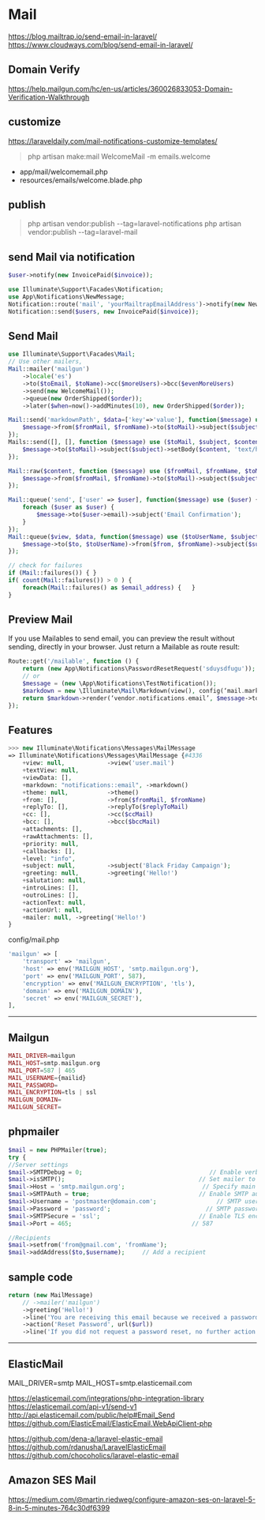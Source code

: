 # Mail
https://blog.mailtrap.io/send-email-in-laravel/
https://www.cloudways.com/blog/send-email-in-laravel/
## Domain Verify
https://help.mailgun.com/hc/en-us/articles/360026833053-Domain-Verification-Walkthrough

## customize
https://laraveldaily.com/mail-notifications-customize-templates/

> php artisan make:mail WelcomeMail -m emails.welcome
- app/mail/welcomemail.php
- resources/emails/welcome.blade.php

## publish
> php artisan vendor:publish --tag=laravel-notifications
> php artisan vendor:publish --tag=laravel-mail

## send Mail via notification
```php
$user->notify(new InvoicePaid($invoice));

use Illuminate\Support\Facades\Notification;
use App\Notifications\NewMessage;
Notification::route('mail', 'yourMailtrapEmailAddress')->notify(new NewMessage());
Notification::send($users, new InvoicePaid($invoice));
```

## Send Mail
```php
use Illuminate\Support\Facades\Mail;
// Use other mailers,
Mail::mailer('mailgun')
	->locale('es')
	->to($toEmail, $toName)->cc($moreUsers)->bcc($evenMoreUsers)
	->send(new WelcomeMail());
	->queue(new OrderShipped($order));
	->later($when=now()->addMinutes(10), new OrderShipped($order));

Mail::send('markdownPath', $data=['key'=>'value'], function($message) use ($toMail) {
	$message->from($fromMail, $fromName)->to($toMail)->subject($subject);
});
Mails::send([], [], function ($message) use ($toMail, $subject, $content) {
	$message->to($toMail)->subject($subject)->setBody($content, 'text/html'); // raw html
});

Mail::raw($content, function ($message) use ($fromMail, $fromName, $toMail, $subject) {
	$message->from($fromMail, $fromName)->to($toMail)->subject($subject);
});

Mail::queue('send', ['user' => $user], function($message) use ($user) {
	foreach ($user as $user) {
		$message->to($user->email)->subject('Email Confirmation');
	}
});
Mail::queue($view, $data, function($message) use ($toUserName, $subject, $from, $fromName, $to) {
	$message->to($to, $toUserName)->from($from, $fromName)->subject($subject);
});

// check for failures
if (Mail::failures()) { }
if( count(Mail::failures()) > 0 ) {
	foreach(Mail::failures() as $email_address) {   }
}
```

## Preview Mail
If you use Mailables to send email, you can preview the result without sending, directly in your
browser. Just return a Mailable as route result:

```php
Route::get('/mailable', function () {
	return (new App\Notifications\PasswordResetRequest('sduysdfugu'));
	// or
	$message = (new \App\Notifications\TestNotification());
	$markdown = new \Illuminate\Mail\Markdown(view(), config(‘mail.markdown’));
	return $markdown->render(‘vendor.notifications.email’, $message->toArray());
});
```

## Features

```php
>>> new Illuminate\Notifications\Messages\MailMessage
=> Illuminate\Notifications\Messages\MailMessage {#4336
	+view: null,			->view('user.mail')
	+textView: null,
	+viewData: [],
	+markdown: "notifications::email", ->markdown()
	+theme: null,			->theme()
	+from: [],				->from($fromMail, $fromName)
	+replyTo: [],			->replyTo($replyToMail)
	+cc: [], 				->cc($ccMail)
	+bcc: [],				->bcc($bccMail)
	+attachments: [],
	+rawAttachments: [],
	+priority: null,
	+callbacks: [],
	+level: "info",
	+subject: null, 		->subject('Black Friday Campaign');
	+greeting: null, 		->greeting('Hello!')
	+salutation: null,
	+introLines: [],
	+outroLines: [],
	+actionText: null,
	+actionUrl: null,
	+mailer: null, ->greeting('Hello!')
}
```

config/mail.php

```php
'mailgun' => [
	'transport' => 'mailgun',
	'host' => env('MAILGUN_HOST', 'smtp.mailgun.org'),
	'port' => env('MAILGUN_PORT', 587),
	'encryption' => env('MAILGUN_ENCRYPTION', 'tls'),
	'domain' => env('MAILGUN_DOMAIN'),
	'secret' => env('MAILGUN_SECRET'),
],
```

___

## Mailgun

```php
MAIL_DRIVER=mailgun
MAIL_HOST=smtp.mailgun.org
MAIL_PORT=587 | 465
MAIL_USERNAME={mailid}
MAIL_PASSWORD=
MAIL_ENCRYPTION=tls | ssl
MAILGUN_DOMAIN=
MAILGUN_SECRET=
```

## phpmailer

```php
$mail = new PHPMailer(true);
try {
//Server settings
$mail->SMTPDebug = 0;                                    // Enable verbose debug output
$mail->isSMTP();                                      // Set mailer to use SMTP
$mail->Host = 'smtp.mailgun.org';                      // Specify main and backup SMTP servers
$mail->SMTPAuth = true;                               // Enable SMTP authentication
$mail->Username = 'postmaster@domain.com';                 // SMTP username
$mail->Password = 'password';                           // SMTP password
$mail->SMTPSecure = 'ssl';                            // Enable TLS encryption, `ssl` also accepted
$mail->Port = 465;									// 587

//Recipients
$mail->setfrom('from@gmail.com', 'fromName');
$mail->addAddress($to,$username);     // Add a recipient
```

## sample code

```php
return (new MailMessage)
    // ->mailer('mailgun')
    ->greeting('Hello!')
    ->line('You are receiving this email because we received a password reset request for your account.')
    ->action('Reset Password', url($url))
    ->line('If you did not request a password reset, no further action is required.');
```

___

## ElasticMail

MAIL_DRIVER=smtp
MAIL_HOST=smtp.elasticemail.com

https://elasticemail.com/integrations/php-integration-library
https://elasticemail.com/api-v1/send-v1
http://api.elasticemail.com/public/help#Email_Send
https://github.com/ElasticEmail/ElasticEmail.WebApiClient-php

https://github.com/dena-a/laravel-elastic-email
https://github.com/rdanusha/LaravelElasticEmail
https://github.com/chocoholics/laravel-elastic-email

## Amazon SES Mail
https://medium.com/@martin.riedweg/configure-amazon-ses-on-laravel-5-8-in-5-minutes-764c30df6399
